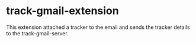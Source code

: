 # track-gmail-extension
This extension attached a tracker to the email and sends the tracker details to the track-gmail-server.

